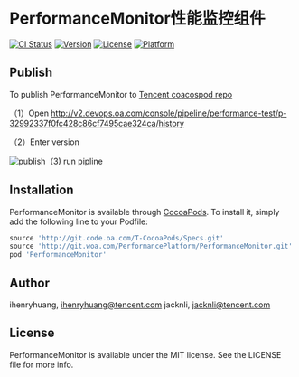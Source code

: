 # PerformanceMonitor性能监控组件

[![CI Status](https://img.shields.io/travis/bbc6bae9/PerformanceMonitor.svg?style=flat)](https://travis-ci.org/bbc6bae9/PerformanceMonitor)
[![Version](https://img.shields.io/cocoapods/v/PerformanceMonitor.svg?style=flat)](https://cocoapods.org/pods/PerformanceMonitor)
[![License](https://img.shields.io/cocoapods/l/PerformanceMonitor.svg?style=flat)](https://cocoapods.org/pods/PerformanceMonitor)
[![Platform](https://img.shields.io/cocoapods/p/PerformanceMonitor.svg?style=flat)](https://cocoapods.org/pods/PerformanceMonitor)

## Publish

To publish PerformanceMonitor to [ Tencent coacospod repo](http://git.code.oa.com/T-CocoaPods/Specs.git)

（1）Open http://v2.devops.oa.com/console/pipeline/performance-test/p-32992337f0fc428c86cf7495cae324ca/history

（2）Enter version

![publish](./publish.png)（3) run pipline

## Installation

PerformanceMonitor is available through [CocoaPods](https://cocoapods.org). To install
it, simply add the following line to your Podfile:

```ruby
source 'http://git.code.oa.com/T-CocoaPods/Specs.git'
source 'http://git.woa.com/PerformancePlatform/PerformanceMonitor.git'
pod 'PerformanceMonitor'
```

## Author

ihenryhuang, ihenryhuang@tencent.com
jacknli, jacknli@tencent.com

## License

PerformanceMonitor is available under the MIT license. See the LICENSE file for more info.
